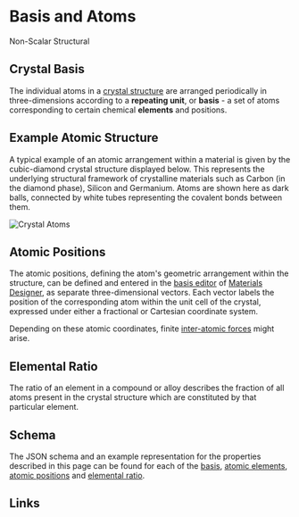 # Basis and Atoms

<span class="btn badge b-success border-50">Non-Scalar</span> <span class="btn badge b-info border-50">Structural</span>

## Crystal Basis

The individual atoms in a [crystal structure](crystal-structure.md) are arranged periodically in three-dimensions according to a **repeating unit**, or **basis** - a set of atoms corresponding to certain chemical **elements** and positions.  

## Example Atomic Structure

A typical example of an atomic arrangement within a material is given by the cubic-diamond crystal structure displayed below. This represents the underlying structural framework of crystalline materials such as Carbon (in the diamond phase), Silicon and Germanium. Atoms are shown here as dark balls, connected by white tubes representing the covalent bonds between them.

![Crystal Atoms](/images/Properties/crystal_atoms.png "Crystal Atoms")

## Atomic Positions

The atomic positions, defining the atom's geometric arrangement within the structure, can be defined and entered in the [basis editor](../../materials-designer/source-editor/basis.md) of [Materials Designer](../../materials-designer/overview.md), as separate three-dimensional vectors. Each vector labels the position of the corresponding atom within the unit cell of the crystal, expressed under either a fractional or Cartesian coordinate system. 

Depending on these atomic coordinates, finite [inter-atomic forces](atomic-forces.md) might arise.

## Elemental Ratio 

The ratio of an element in a compound or alloy describes the fraction of all atoms present in the crystal structure which are constituted by that particular element.

## Schema 

The JSON schema and an example representation for the properties described in this page can be found for each of the [basis](../../properties/data/list.md#basis), [atomic elements](../../properties/data/list.md#atomic-elements), [atomic positions](../../properties/data/list.md#atomic-coordinates) and [elemental ratio](../../properties/data/list.md#elemental-ratio).

## Links

[^1]: [Wikipedia Bonding in solids, Website](https://en.wikipedia.org/wiki/Bonding_in_solids)
